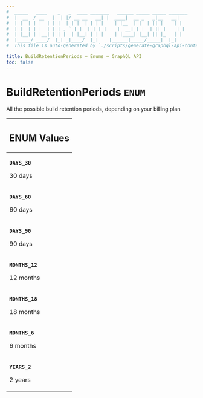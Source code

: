 ```yaml
---
#  _____   ____    _   _  ____ _______   ______ _____ _____ _______
#  |  __  / __   |  | |/ __ __   __| |  ____|  __ _   _|__   __|
#  | |  | | |  | | |  | | |  | | | |    | |__  | |  | || |    | |
#  | |  | | |  | | | . ` | |  | | | |    |  __| | |  | || |    | |
#  | |__| | |__| | | |  | |__| | | |    | |____| |__| || |_   | |
#  |_____/ ____/  |_| _|____/  |_|    |______|_____/_____|  |_|
#  This file is auto-generated by `./scripts/generate-graphql-api-content.sh`.

title: BuildRetentionPeriods – Enums – GraphQL API
toc: false
---
```

<!-- vale off -->
<h1 class="has-pills" data-algolia-exclude>
  BuildRetentionPeriods
  <span class="pill pill--enum pill--normal-case pill--large"><code>ENUM</code></span>
</h1>
<!-- vale on -->


All the possible build retention periods, depending on your billing plan









<table class="responsive-table responsive-table--single-column-rows">
  <thead>
    <th>
      <h2 data-algolia-exclude>ENUM Values</h2>
    </th>
  </thead>
  <tbody>
    <tr><td><p><strong><code>DAYS_30</code></strong></p><p>30 days</p></td></tr><tr><td><p><strong><code>DAYS_60</code></strong></p><p>60 days</p></td></tr><tr><td><p><strong><code>DAYS_90</code></strong></p><p>90 days</p></td></tr><tr><td><p><strong><code>MONTHS_12</code></strong></p><p>12 months</p></td></tr><tr><td><p><strong><code>MONTHS_18</code></strong></p><p>18 months</p></td></tr><tr><td><p><strong><code>MONTHS_6</code></strong></p><p>6 months</p></td></tr><tr><td><p><strong><code>YEARS_2</code></strong></p><p>2 years</p></td></tr>
  </tbody>
</table>
